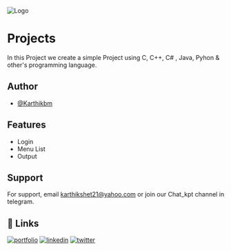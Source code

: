 
![Logo]([https://i.postimg.cc/Y9rpPLLJ/Karthik-shet.png](https://imagekit.io/tools/asset-public-link?detail=%7B%22name%22%3A%22screenshot_1739811304884.png%22%2C%22type%22%3A%22image%2Fpng%22%2C%22signedurl_expire%22%3A%222028-02-17T16%3A55%3A06.304Z%22%2C%22signedUrl%22%3A%22https%3A%2F%2Fmedia-hosting.imagekit.io%2F%2F31664d1558ef425a%2Fscreenshot_1739811304884.png%3FExpires%3D1834419306%26Key-Pair-Id%3DK2ZIVPTIP2VGHC%26Signature%3DyYhjN~JU4glysr~zbSKABJtnf5JL55nyDoTxweXl3xUzwqDcczG1O7ssWoIEoW1Q2ynLNaEnj-lwweSslLLfjQpOEOvGkn~kgNeVew-rJEjErr4IrrAP2FGSGxdEgZsmiZv8CG2VXCRGZ8vxpohKnJSKhGlf878HT3A2FnS4Oyhzx4bfinDE5XaS4IXk66djbThY-kldHMrLMWe3D-sRZYJVjl3mljWkMzmjF0tNbzF7n3rSTlqtGLm8g~ijlBN0I3PLGzDhk0LYxFEJmQyV9G80Rn1gtCAz2A9VAiE1yCjNT81q6u~8i5FL2~m6oyKF3bIkax8OiVPMFCYzYB4I0g__%22%7D))


# Projects

In this Project we create a simple Project using C, C++, C# , Java, Pyhon & other's programming language.




## Author

- [@Karthikbm](https://www.github.com/Karthikbm33)


## Features

- Login 
- Menu List
- Output




## Support

For support, email karthikshet21@yahoo.com or join our Chat_kpt channel in telegram.


## 🔗 Links
[![portfolio](https://img.shields.io/badge/my_portfolio-000?style=for-the-badge&logo=ko-fi&logoColor=white)](https://linktr.ee/karthikshet)
[![linkedin](https://img.shields.io/badge/linkedin-0A66C2?style=for-the-badge&logo=linkedin&logoColor=white)](https://www.linkedin.com/in/karthik-shet-9a15b4277)
[![twitter](https://img.shields.io/badge/twitter-1DA1F2?style=for-the-badge&logo=twitter&logoColor=white)](https://twitter.com/Karthikshetbmw?t=RnazVPYvgqVJ4kJFfZidQQ&s=09)

